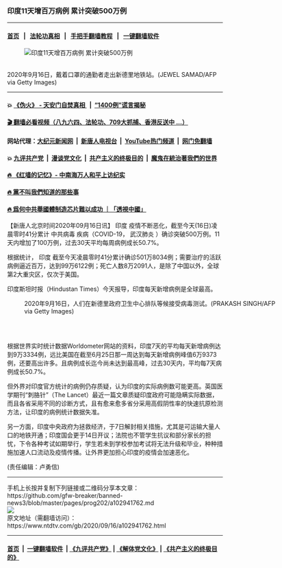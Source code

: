 ### 印度11天增百万病例 累计突破500万例
------------------------

#### [首页](https://github.com/gfw-breaker/banned-news3/blob/master/README.md) &nbsp;&nbsp;|&nbsp;&nbsp; [法轮功真相](https://github.com/begood0513/basic/blob/master/README.md)  &nbsp;&nbsp;|&nbsp;&nbsp; [手把手翻墙教程](https://github.com/gfw-breaker/guides/wiki)  &nbsp;&nbsp;|&nbsp;&nbsp; [一键翻墙软件](https://github.com/gfw-breaker/nogfw/blob/master/README.md)  



<div><div class="featured_image">
 <figure>
  <img alt="印度11天增百万病例 累计突破500万例" src="https://i.ntdtv.com/assets/uploads/2020/09/GettyImages-1228536812-800x450.jpg"/>
 </figure><br/>
 <span class="caption">
  2020年9月16日，戴着口罩的通勤者走出新德里地铁站。(JEWEL SAMAD/AFP via Getty Images)
 </span>
</div>
</div><hr/>

#### 💥 [《伪火》 - 天安门自焚真相 ](http://158.247.195.190:10000/videos/blog/weihuo.html)&nbsp; |&nbsp; [“1400例”谎言揭秘  ](http://158.247.195.190:10000/videos/blog/jiexi1400.html)

#### [ 🎬  翻墙必看视频（八九六四、法轮功、709大抓捕、香港反送中 ...）](https://github.com/gfw-breaker/links/blob/master/banned.md)

#### 网站代理：[大纪元新闻网](http://158.247.195.190:10080/gb/) &nbsp;|&nbsp; [新唐人电视台](http://158.247.195.190:8808/gb/)  &nbsp;|&nbsp; [YouTube热门频道](http://158.247.195.190/youtube.html) &nbsp;|&nbsp; [网门免翻墙](http://158.247.195.190:11000/show.aspx?name=ogHome)

#### 💥 [九评共产党](http://158.247.195.190:10000/videos/res/jiuping/)&nbsp; |&nbsp; [漫谈党文化](http://158.247.195.190:10000/videos/res/mtdwh/)&nbsp; |&nbsp; [共产主义的终极目的](http://158.247.195.190:10000/videos/res/zjmd/)&nbsp; |&nbsp; [魔鬼在統治著我們的世界](http://158.247.195.190:10000/videos/res/TheSpecter/)  

#### [ 🔥  《红墙的记忆》- 中南海万人和平上访纪实](http://158.247.195.190:10000/videos/news/../legend/index.html)

#### [ 🔥  黨不叫我們知道的那些事](http://158.247.195.190:10000/videos/news/truth02.html)

#### [ 🔥  爲何中共舉國體制造芯片難以成功 ｜「透視中國」](http://158.247.195.190:10000/videos/news/don03.html)

<div><div class="post_content" itemprop="articleBody">
 <p>
  【新唐人北京时间2020年09月16日讯】
  <ok href="https://www.ntdtv.com/gb/印度.htm">
   印度
  </ok>
  疫情不断恶化，截至今天(16日)凌晨零时41分累计
  <ok href="https://www.ntdtv.com/gb/中共病毒.htm">
   中共病毒
  </ok>
  疾病（COVID-19，
  <ok href="https://www.ntdtv.com/gb/武汉肺炎.htm">
   武汉肺炎
  </ok>
  ）确诊突破500万例。11天内增加了100万例，过去30天平均每周病例成长50.7%。
 </p>
 <p>
  根据统计，
  <ok href="https://www.ntdtv.com/gb/印度.htm">
   印度
  </ok>
  截至今天凌晨零时41分累计确诊501万8034例；需要治疗的活跃病例逼近百万，达到99万6122例；死亡人数8万2091人，是除了中国以外，全球第2大重灾区，仅次于美国。
 </p>
 <p>
  印度斯坦时报（Hindustan Times）今天报导，印度每天新增病例是全球最高。
 </p>
 <figure class="wp-caption alignnone" id="attachment_102941788" style="width: 600px">
  <img alt="" class="size-medium wp-image-102941788" src="https://i.ntdtv.com/assets/uploads/2020/09/GettyImages-1228537175-600x400.jpg">
   <br/><figcaption class="wp-caption-text">
    2020年9月16日，人们在新德里政府卫生中心排队等候接受病毒测试。(PRAKASH SINGH/AFP via Getty Images)
   </figcaption><br/>
  </img>
 </figure><br/>
 <p>
  根据世界实时统计数据Worldometer网站的资料，印度7天的平均每天新增病例达到9万3334例，远比美国在截至6月25日那一周达到每天新增病例峰值6万9373例，还要高出许多。且病例成长迄今尚未达到最高峰，过去30天内，平均每7天病例成长50.7%。
 </p>
 <p>
  但外界对印度官方统计的病例仍存质疑，认为印度的实际病例数可能更高。英国医学期刊“刺胳针”（The Lancet）最近一篇文章质疑印度政府可能隐瞒实际数据，而且各省采用不同的诊断方式，且有愈来愈多省分采用高假阴性率的快速抗原检测方法，让印度的病例统计数据失准。
 </p>
 <p>
  另一方面，印度中央政府为拯救经济，于7日解封相关措施，尤其是可运输大量人口的地铁开通；印度国会更于14日开议；法院也不管学生抗议和部分家长的担忧，下令各种考试如期举行，学生若未到学校参加考试将无法升级和毕业，种种措施加速人口流动及疫情传播。让外界更加担心印度的疫情会加速恶化。
 </p>
 <p>
  (责任编辑：卢勇信)
 </p>
 <div class="single_ad">
 </div>
</div>
</div>
<hr/>
手机上长按并复制下列链接或二维码分享本文章：<br/>
https://github.com/gfw-breaker/banned-news3/blob/master/pages/prog202/a102941762.md <br/>
<a href='https://github.com/gfw-breaker/banned-news3/blob/master/pages/prog202/a102941762.md'><img src='https://github.com/gfw-breaker/banned-news3/blob/master/pages/prog202/a102941762.md.png'/></a> <br/>
原文地址（需翻墙访问）：https://www.ntdtv.com/gb/2020/09/16/a102941762.html


------------------------
#### [首页](https://github.com/gfw-breaker/banned-news3/blob/master/README.md) &nbsp;|&nbsp; [一键翻墙软件](https://github.com/gfw-breaker/nogfw/blob/master/README.md) &nbsp;| [《九评共产党》](https://github.com/gfw-breaker/9ping.md/blob/master/README.md#九评之一评共产党是什么) | [《解体党文化》](https://github.com/gfw-breaker/jtdwh.md/blob/master/README.md) | [《共产主义的终极目的》](https://github.com/gfw-breaker/gczydzjmd.md/blob/master/README.md)


<img src='http://gfw-breaker.win/banned-news3/pages/prog202/a102941762.md' width='0px' height='0px'/>